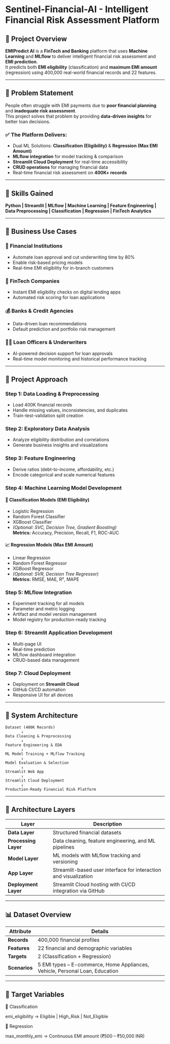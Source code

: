 # Sentinel-Financial-AI - Intelligent Financial Risk Assessment Platform

## 🚀 Project Overview

**EMIPredict AI** is a **FinTech and Banking** platform that uses **Machine Learning** and **MLflow** to deliver intelligent financial risk assessment and **EMI prediction**.  
It predicts both **EMI eligibility** (classification) and **maximum EMI amount** (regression) using 400,000 real-world financial records and 22 features.

---

## 🎯 Problem Statement

People often struggle with EMI payments due to **poor financial planning** and **inadequate risk assessment**.  
This project solves that problem by providing **data-driven insights** for better loan decisions.

### ✅ The Platform Delivers:
- Dual ML Solutions: **Classification (Eligibility)** & **Regression (Max EMI Amount)**
- **MLflow integration** for model tracking & comparison  
- **Streamlit Cloud Deployment** for real-time accessibility  
- **CRUD operations** for managing financial data  
- Real-time financial risk assessment on **400K+ records**

---

## 🧩 Skills Gained

**Python | Streamlit | MLflow | Machine Learning | Feature Engineering | Data Preprocessing | Classification | Regression | FinTech Analytics**

---

## 💼 Business Use Cases

### 🏦 Financial Institutions
- Automate loan approval and cut underwriting time by 80%
- Enable risk-based pricing models
- Real-time EMI eligibility for in-branch customers

### 📱 FinTech Companies
- Instant EMI eligibility checks on digital lending apps
- Automated risk scoring for loan applications

### 💰 Banks & Credit Agencies
- Data-driven loan recommendations  
- Default prediction and portfolio risk management

### 👩‍💼 Loan Officers & Underwriters
- AI-powered decision support for loan approvals  
- Real-time model monitoring and historical performance tracking

---

## 🧠 Project Approach

### **Step 1: Data Loading & Preprocessing**
- Load 400K financial records  
- Handle missing values, inconsistencies, and duplicates  
- Train-test-validation split creation  

### **Step 2: Exploratory Data Analysis**
- Analyze eligibility distribution and correlations  
- Generate business insights and visualizations  

### **Step 3: Feature Engineering**
- Derive ratios (debt-to-income, affordability, etc.)
- Encode categorical and scale numerical features  

### **Step 4: Machine Learning Model Development**

#### 🧩 Classification Models (EMI Eligibility)
- Logistic Regression  
- Random Forest Classifier  
- XGBoost Classifier  
- *(Optional: SVC, Decision Tree, Gradient Boosting)*  
**Metrics:** Accuracy, Precision, Recall, F1, ROC-AUC

#### 📈 Regression Models (Max EMI Amount)
- Linear Regression  
- Random Forest Regressor  
- XGBoost Regressor  
- *(Optional: SVR, Decision Tree Regressor)*  
**Metrics:** RMSE, MAE, R², MAPE  

### **Step 5: MLflow Integration**
- Experiment tracking for all models  
- Parameter and metric logging  
- Artifact and model version management  
- Model registry for production-ready tracking  

### **Step 6: Streamlit Application Development**
- Multi-page UI  
- Real-time prediction  
- MLflow dashboard integration  
- CRUD-based data management  

### **Step 7: Cloud Deployment**
- Deployment on **Streamlit Cloud**  
- GitHub CI/CD automation  
- Responsive UI for all devices  

---

## 🧱 System Architecture

```plaintext
Dataset (400K Records)
       ↓
Data Cleaning & Preprocessing
       ↓
Feature Engineering & EDA
       ↓
ML Model Training + MLflow Tracking
       ↓
Model Evaluation & Selection
       ↓
Streamlit Web App
       ↓
Streamlit Cloud Deployment
       ↓
Production-Ready Financial Risk Platform
```

---

## 🧩 Architecture Layers

| Layer                | Description                                                      |
| -------------------- | ---------------------------------------------------------------- |
| **Data Layer**       | Structured financial datasets                                    |
| **Processing Layer** | Data cleaning, feature engineering, and ML pipelines             |
| **Model Layer**      | ML models with MLflow tracking and versioning                    |
| **App Layer**        | Streamlit-based user interface for interaction and visualization |
| **Deployment Layer** | Streamlit Cloud hosting with CI/CD integration via GitHub        |

---

## 📊 Dataset Overview

| Attribute     | Details                                                                      |
| ------------- | ---------------------------------------------------------------------------- |
| **Records**   | 400,000 financial profiles                                                   |
| **Features**  | 22 financial and demographic variables                                       |
| **Targets**   | 2 (Classification + Regression)                                              |
| **Scenarios** | 5 EMI types – E-commerce, Home Appliances, Vehicle, Personal Loan, Education |

---

## 🎯 Target Variables

🧮 Classification

emi_eligibility → Eligible | High_Risk | Not_Eligible

💸 Regression

max_monthly_emi → Continuous EMI amount (₹500 – ₹50,000 INR)


